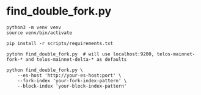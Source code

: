 # find_double_fork.py

    python3 -m venv venv
    source venv/bin/activate

    pip install -r scripts/requirements.txt

    pytohn find_double_fork.py  # will use localhost:9200, telos-mainnet-fork-* and telos-mainnet-delta-* as defaults

    python find_double_fork.py \
        --es-host 'http://your-es-host:port' \
        --fork-index 'your-fork-index-pattern' \
        --block-index 'your-block-index-pattern'
